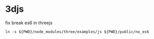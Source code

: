 # 3djs

fix break es6 in threejs

    ln -s ${PWD}/node_modules/three/examples/js ${PWD}/public/no_es6